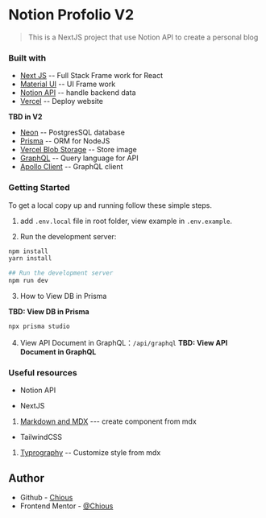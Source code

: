 # Notion Profolio V2

> This is a NextJS project that use Notion API to create a personal blog

### Built with

- [Next JS](https://nextjs.org) -- Full Stack Frame work for React
- [Material UI](https://mui.com) -- UI Frame work
- [Notion API](https://developers.notion.com) -- handle backend data
- [Vercel](https://vercel.com) -- Deploy website

**TBD in V2**

- [Neon](https://neon.tech) -- PostgresSQL database
- [Prisma](https://www.prisma.io) -- ORM for NodeJS
- [Vercel Blob Storage](https://vercel.com/docs/storage/vercel-blob) -- Store image
- [GraphQL](https://graphql.org) -- Query language for API
- [Apollo Client](https://www.apollographql.com/docs/react) -- GraphQL client

### Getting Started

To get a local copy up and running follow these simple steps.

1. add `.env.local` file in root folder, view example in `.env.example`.

2. Run the development server:

```bash
npm install
yarn install

## Run the development server
npm run dev
```

3. How to View DB in Prisma

**TBD: View DB in Prisma**

```bash
npx prisma studio
```

4. View API Document in GraphQL：`/api/graphql`
   **TBD: View API Document in GraphQL**

### Useful resources

- Notion API

- NextJS

1. [Markdown and MDX](https://nextjs.org/docs/app/building-your-application/configuring/mdx) --- create component from mdx

- TailwindCSS

1. [Typrography](https://tailwindcss.com/docs/plugins#typography) -- Customize style from mdx

## Author

- Github - [Chious](https://github.com/Chious)
- Frontend Mentor - [@Chious](https://www.frontendmentor.io/profile/Chious)
